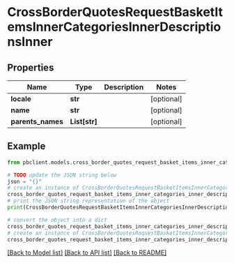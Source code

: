 # CrossBorderQuotesRequestBasketItemsInnerCategoriesInnerDescriptionsInner


## Properties

Name | Type | Description | Notes
------------ | ------------- | ------------- | -------------
**locale** | **str** |  | [optional] 
**name** | **str** |  | [optional] 
**parents_names** | **List[str]** |  | [optional] 

## Example

```python
from pbclient.models.cross_border_quotes_request_basket_items_inner_categories_inner_descriptions_inner import CrossBorderQuotesRequestBasketItemsInnerCategoriesInnerDescriptionsInner

# TODO update the JSON string below
json = "{}"
# create an instance of CrossBorderQuotesRequestBasketItemsInnerCategoriesInnerDescriptionsInner from a JSON string
cross_border_quotes_request_basket_items_inner_categories_inner_descriptions_inner_instance = CrossBorderQuotesRequestBasketItemsInnerCategoriesInnerDescriptionsInner.from_json(json)
# print the JSON string representation of the object
print(CrossBorderQuotesRequestBasketItemsInnerCategoriesInnerDescriptionsInner.to_json())

# convert the object into a dict
cross_border_quotes_request_basket_items_inner_categories_inner_descriptions_inner_dict = cross_border_quotes_request_basket_items_inner_categories_inner_descriptions_inner_instance.to_dict()
# create an instance of CrossBorderQuotesRequestBasketItemsInnerCategoriesInnerDescriptionsInner from a dict
cross_border_quotes_request_basket_items_inner_categories_inner_descriptions_inner_form_dict = cross_border_quotes_request_basket_items_inner_categories_inner_descriptions_inner.from_dict(cross_border_quotes_request_basket_items_inner_categories_inner_descriptions_inner_dict)
```
[[Back to Model list]](../README.md#documentation-for-models) [[Back to API list]](../README.md#documentation-for-api-endpoints) [[Back to README]](../README.md)


